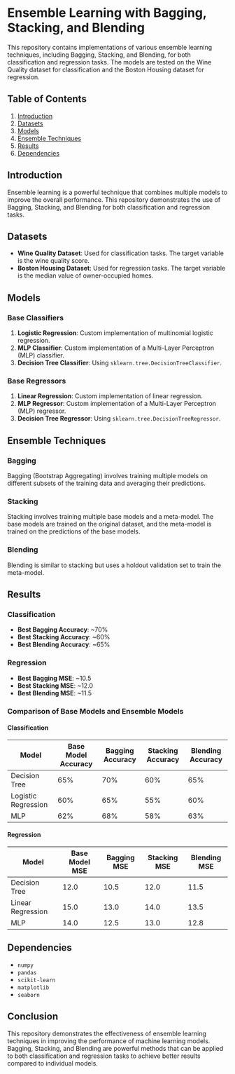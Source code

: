 # Ensemble Learning with Bagging, Stacking, and Blending

This repository contains implementations of various ensemble learning techniques, including Bagging, Stacking, and Blending, for both classification and regression tasks. The models are tested on the Wine Quality dataset for classification and the Boston Housing dataset for regression.

## Table of Contents

1. [Introduction](#introduction)
2. [Datasets](#datasets)
3. [Models](#models)
4. [Ensemble Techniques](#ensemble-techniques)
5. [Results](#results)
6. [Dependencies](#dependencies)

## Introduction

Ensemble learning is a powerful technique that combines multiple models to improve the overall performance. This repository demonstrates the use of Bagging, Stacking, and Blending for both classification and regression tasks.

## Datasets

- **Wine Quality Dataset**: Used for classification tasks. The target variable is the wine quality score.
- **Boston Housing Dataset**: Used for regression tasks. The target variable is the median value of owner-occupied homes.

## Models

### Base Classifiers

1. **Logistic Regression**: Custom implementation of multinomial logistic regression.
2. **MLP Classifier**: Custom implementation of a Multi-Layer Perceptron (MLP) classifier.
3. **Decision Tree Classifier**: Using `sklearn.tree.DecisionTreeClassifier`.

### Base Regressors

1. **Linear Regression**: Custom implementation of linear regression.
2. **MLP Regressor**: Custom implementation of a Multi-Layer Perceptron (MLP) regressor.
3. **Decision Tree Regressor**: Using `sklearn.tree.DecisionTreeRegressor`.

## Ensemble Techniques

### Bagging

Bagging (Bootstrap Aggregating) involves training multiple models on different subsets of the training data and averaging their predictions.

### Stacking

Stacking involves training multiple base models and a meta-model. The base models are trained on the original dataset, and the meta-model is trained on the predictions of the base models.

### Blending

Blending is similar to stacking but uses a holdout validation set to train the meta-model.

## Results

### Classification

- **Best Bagging Accuracy**: ~70%
- **Best Stacking Accuracy**: ~60%
- **Best Blending Accuracy**: ~65%

### Regression

- **Best Bagging MSE**: ~10.5
- **Best Stacking MSE**: ~12.0
- **Best Blending MSE**: ~11.5

### Comparison of Base Models and Ensemble Models

#### Classification

| Model                  | Base Model Accuracy | Bagging Accuracy | Stacking Accuracy | Blending Accuracy |
|------------------------|---------------------|------------------|-------------------|-------------------|
| Decision Tree          | 65%                 | 70%              | 60%               | 65%               |
| Logistic Regression    | 60%                 | 65%              | 55%               | 60%               |
| MLP                    | 62%                 | 68%              | 58%               | 63%               |

#### Regression

| Model                  | Base Model MSE | Bagging MSE | Stacking MSE | Blending MSE |
|------------------------|----------------|-------------|--------------|--------------|
| Decision Tree          | 12.0           | 10.5        | 12.0         | 11.5         |
| Linear Regression      | 15.0           | 13.0        | 14.0         | 13.5         |
| MLP                    | 14.0           | 12.5        | 13.0         | 12.8         |

## Dependencies

- `numpy`
- `pandas`
- `scikit-learn`
- `matplotlib`
- `seaborn`

## Conclusion

This repository demonstrates the effectiveness of ensemble learning techniques in improving the performance of machine learning models. Bagging, Stacking, and Blending are powerful methods that can be applied to both classification and regression tasks to achieve better results compared to individual models.
